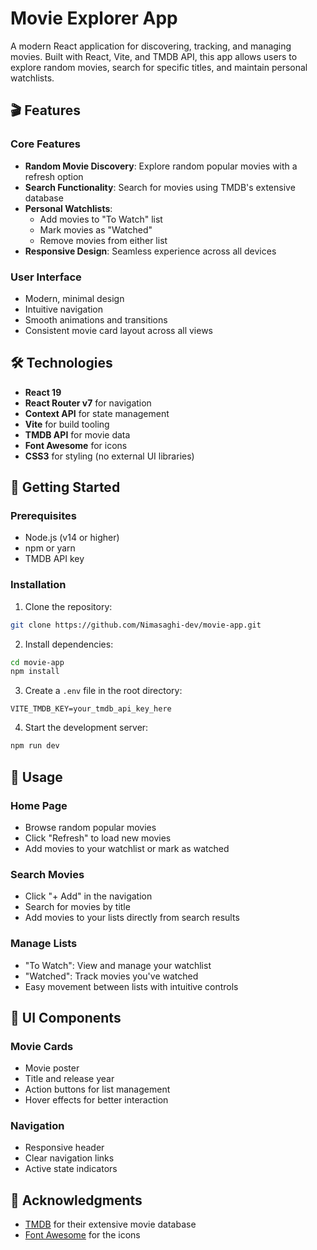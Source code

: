 # Movie Explorer App

A modern React application for discovering, tracking, and managing movies. Built with React, Vite, and TMDB API, this app allows users to explore random movies, search for specific titles, and maintain personal watchlists.

## 🎬 Features

### Core Features
- **Random Movie Discovery**: Explore random popular movies with a refresh option
- **Search Functionality**: Search for movies using TMDB's extensive database
- **Personal Watchlists**: 
  - Add movies to "To Watch" list
  - Mark movies as "Watched"
  - Remove movies from either list
- **Responsive Design**: Seamless experience across all devices

### User Interface
- Modern, minimal design
- Intuitive navigation
- Smooth animations and transitions
- Consistent movie card layout across all views

## 🛠️ Technologies

- **React 19**
- **React Router v7** for navigation
- **Context API** for state management
- **Vite** for build tooling
- **TMDB API** for movie data
- **Font Awesome** for icons
- **CSS3** for styling (no external UI libraries)

## 🚀 Getting Started

### Prerequisites
- Node.js (v14 or higher)
- npm or yarn
- TMDB API key

### Installation

1. Clone the repository:
```bash
git clone https://github.com/Nimasaghi-dev/movie-app.git
```

2. Install dependencies:
```bash
cd movie-app
npm install
```

3. Create a `.env` file in the root directory:
```env
VITE_TMDB_KEY=your_tmdb_api_key_here
```

4. Start the development server:
```bash
npm run dev
```

## 📱 Usage

### Home Page
- Browse random popular movies
- Click "Refresh" to load new movies
- Add movies to your watchlist or mark as watched

### Search Movies
- Click "+ Add" in the navigation
- Search for movies by title
- Add movies to your lists directly from search results

### Manage Lists
- "To Watch": View and manage your watchlist
- "Watched": Track movies you've watched
- Easy movement between lists with intuitive controls

## 🎨 UI Components

### Movie Cards
- Movie poster
- Title and release year
- Action buttons for list management
- Hover effects for better interaction

### Navigation
- Responsive header
- Clear navigation links
- Active state indicators

## 🙏 Acknowledgments

- [TMDB](https://www.themoviedb.org/) for their extensive movie database
- [Font Awesome](https://fontawesome.com/) for the icons
